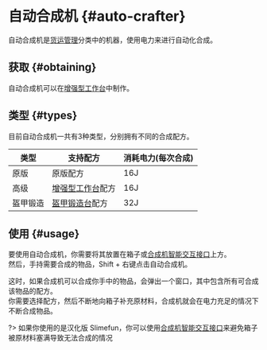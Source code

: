 # 自动合成机 {#auto-crafter}

自动合成机是[货运管理](/Cargo-Management)分类中的机器，使用电力来进行自动化合成。

## 获取 {#obtaining}

自动合成机可以在[增强型工作台](/Enhanced-Crafting-Table)中制作。

## 类型 {#types}

目前自动合成机一共有3种类型，分别拥有不同的合成配方。

| 类型 | 支持配方 | 消耗电力(每次合成) |
| --- | ------- | ----------------|
| 原版 | 原版配方 | 16J |
| 高级 | [增强型工作台](/Enhanced-Crafting-Table)配方 | 16J |
| 盔甲锻造 | [盔甲锻造台](/Armor-Forge)配方 | 32J |

## 使用 {#usage}

要使用自动合成机，你需要将其放置在箱子或[合成机智能交互接口](/Crafter-Smart-Port)上方。  
然后，手持需要合成的物品，Shift + 右键点击自动合成机。  

这时，如果合成机可以合成你手中的物品，会弹出一个窗口，其中包含所有可合成该物品的配方。  
你需要选择配方，然后不断地向箱子补充原材料，合成机就会在电力充足的情况下不断合成物品。

?> 如果你使用的是汉化版 Slimefun，你可以使用[合成机智能交互接口](/Crafter-Smart-Port)来避免箱子被原材料塞满导致无法合成的情况
